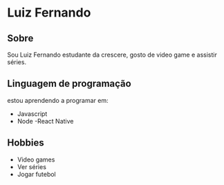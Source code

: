 # Luiz Fernando

## Sobre

Sou Luiz Fernando estudante da crescere, gosto de video game e assistir séries.

## Linguagem de programação 
estou aprendendo a programar em:

- Javascript
- Node
-React Native

## Hobbies

- Video games
- Ver séries
- Jogar futebol
